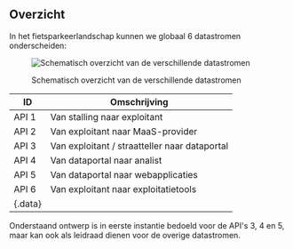 ## Overzicht

In het fietsparkeerlandschap kunnen we globaal 6 datastromen onderscheiden:

<figure>

![Schematisch overzicht van de verschillende datastromen](../images/diagram_crow_api_overzicht.drawio.svg)

<figcaption>Schematisch overzicht van de verschillende datastromen</figcaption>
</figure>

| ID | Omschrijving |
| -- | ------------------------------------------------------------------------------ |
| API 1  | Van stalling naar exploitant |
| API 2  | Van exploitant naar MaaS-provider |
| API 3  | Van exploitant / straatteller naar dataportal  |
| API 4  | Van dataportal naar analist |
| API 5  | Van dataportal naar webapplicaties | 
| API 6  | Van exploitant naar exploitatietools | 
| {.data}

Onderstaand ontwerp is in eerste instantie bedoeld voor de API's 3, 4 en 5, maar kan ook als leidraad dienen voor de overige datastromen.
